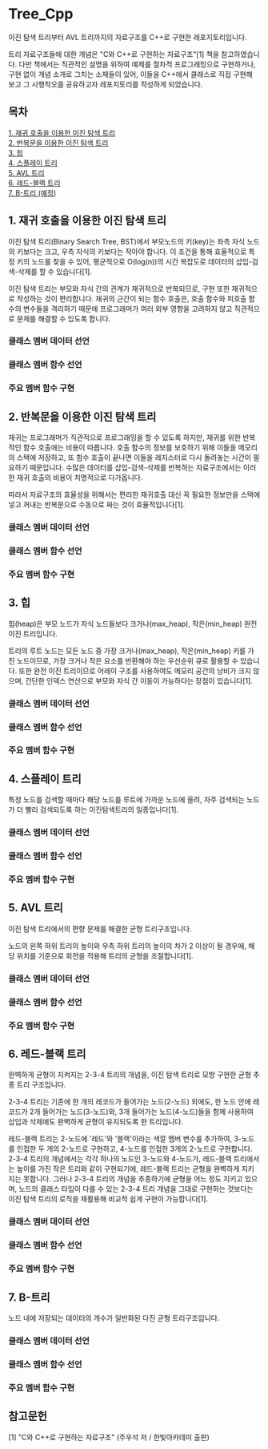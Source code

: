 # Tree_Cpp
이진 탐색 트리부터 AVL 트리까지의 자료구조를 C++로 구현한 레포지토리입니다.

트리 자료구조들에 대한 개념은 "C와 C++로 구현하는 자료구조"[1] 책을 참고하였습니다.
다만 책에서는 직관적인 설명을 위하여 예제를 절차적 프로그래밍으로 구현하거나, 구현 없이 개념 소개로 그치는 소재들이 있어, 이들을 C++에서 클래스로 직접 구현해 보고 그 시행착오를 공유하고자 레포지토리를 작성하게 되었습니다.  



## 목차  
[1. 재귀 호출을 이용한 이진 탐색 트리](#1-재귀-호출을-이용한-이진-탐색-트리)  
[2. 반복문을 이용한 이진 탐색 트리](#2-반복문을-이용한-이진-탐색-트리)  
[3. 힙](#3-힙)  
[4. 스플레이 트리](#4-스플레이-트리)  
[5. AVL 트리](#5-avl-트리)   
[6. 레드-블랙 트리](#6-레드-블랙-트리)   
[7. B-트리 (예정)](#7-b-트리)  



## 1. 재귀 호출을 이용한 이진 탐색 트리
이진 탐색 트리(Binary Search Tree, BST)에서 부모노드의 키(key)는 좌측 자식 노드의 키보다는 크고, 우측 자식의 키보다는 작아야 합니다.
이 조건을 통해 효율적으로 특정 키의 노드를 찾을 수 있어, 평균적으로 O(log(n))의 시간 복잡도로 데이터의 삽입-검색-삭제를 할 수 있습니다[1].

이진 탐색 트리는 부모와 자식 간의 관계가 재귀적으로 반복되므로, 구현 또한 재귀적으로 작성하는 것이 편리합니다.
재귀의 근간이 되는 함수 호출은, 호출 함수와 피호출 함수의 변수들을 격리하기 때문에 프로그래머가 여러 외부 영향을 고려하지 않고 직관적으로 문제를 해결할 수 있도록 합니다.

### 클래스 멤버 데이터 선언

### 클래스 멤버 함수 선언

### 주요 멤버 함수 구현



## 2. 반복문을 이용한 이진 탐색 트리
재귀는 프로그래머가 직관적으로 프로그래밍을 할 수 있도록 하지만, 재귀를 위한 반복적인 함수 호출에는 비용이 따릅니다.
호출 함수의 정보를 보호하기 위해 이들을 메모리의 스택에 저장하고, 또 함수 호출이 끝나면 이들을 레지스터로 다시 돌려놓는 시간이 필요하기 때문입니다. 
수많은 데이터를 삽입-검색-삭제를 반복하는 자료구조에서는 이러한 재귀 호출의 비용이 치명적으로 다가옵니다.

따라서 자료구조의 효율성을 위해서는 편리한 재귀호출 대신 꼭 필요한 정보만을 스택에 넣고 꺼내는 반복문으로 수동으로 짜는 것이 효율적입니다[1].  

### 클래스 멤버 데이터 선언

### 클래스 멤버 함수 선언

### 주요 멤버 함수 구현



## 3. 힙
힙(heap)은 부모 노드가 자식 노드들보다 크거나(max_heap), 작은(min_heap) 완전 이진 트리입니다. 

트리의 루트 노드는 모든 노드 중 가장 크거나(max_heap), 작은(min_heap) 키를 가진 노드이므로, 가장 크거나 작은 요소를 반환해야 하는 우선순위 큐로 활용할 수 있습니다. 또한 완전 이진 트리이므로 어레이 구조를 사용하여도 메모리 공간의 낭비가 크지 않으며, 간단한 인덱스 연산으로 부모와 자식 간 이동이 가능하다는 장점이 있습니다[1].

### 클래스 멤버 데이터 선언

### 클래스 멤버 함수 선언

### 주요 멤버 함수 구현



## 4. 스플레이 트리
특정 노드를 검색할 때마다 해당 노드를 루트에 가까운 노드에 올려, 자주 검색되는 노드가 더 빨리 검색되도록 하는 이진탐색트리의 일종입니다[1].

### 클래스 멤버 데이터 선언

### 클래스 멤버 함수 선언

### 주요 멤버 함수 구현



## 5. AVL 트리
이진 탐색 트리에서의 편향 문제를 해결한 균형 트리구조입니다.  

노드의 왼쪽 하위 트리의 높이와 우측 하위 트리의 높이의 차가 2 이상이 될 경우에, 해당 위치를 기준으로 회전을 적용해 트리의 균형을 조절합니다[1].

### 클래스 멤버 데이터 선언

### 클래스 멤버 함수 선언

### 주요 멤버 함수 구현



## 6. 레드-블랙 트리
완벽하게 균형이 지켜지는 2-3-4 트리의 개념을, 이진 탐색 트리로 모방 구현한 균형 추종 트리 구조입니다.  

2-3-4 트리는 기존에 한 개의 레코드가 들어가는 노드(2-노드) 외에도, 한 노드 안에 레코드가 2개 들어가는 노드(3-노드)와, 3개 들어가는 노드(4-노드)들을 함께 사용하여 삽입과 삭제에도 완벽하게 균형이 유지되도록 한 트리입니다.

레드-블랙 트리는  2-노드에 '레드'와 '블랙'이라는 색깔 멤버 변수를 추가하여, 3-노드를 인접한 두 개의 2-노드로 구현하고, 4-노드를 인접한 3개의 2-노드로 구현합니다.
2-3-4 트리의 개념에서는 각각 하나의 노드인 3-노드와 4-노드가, 레드-블랙 트리에서는 높이를 가진 작은 트리와 같이 구현되기에, 레드-블랙 트리는 균형을 완벽하게 지키지는 못합니다.
그러나 2-3-4 트리의 개념을 추종하기에 균형을 어느 정도 지키고 있으며, 노드의 클래스 타입이 다를 수 있는 2-3-4 트리 개념을 그대로 구현하는 것보다는 이진 탐색 트리의 로직을 재활용해 비교적 쉽게 구현이 가능합니다[1].

### 클래스 멤버 데이터 선언

### 클래스 멤버 함수 선언

### 주요 멤버 함수 구현



## 7. B-트리
노드 내에 저장되는 데이터의 개수가 일반화된 다진 균형 트리구조입니다.

### 클래스 멤버 데이터 선언

### 클래스 멤버 함수 선언

### 주요 멤버 함수 구현



## 참고문헌
[1] "C와 C++로 구현하는 자료구조" (주우석 저 / 한빛아카데미 출판)



